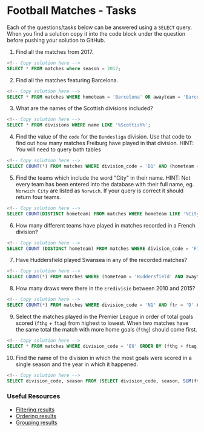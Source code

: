 # Football Matches - Tasks

Each of the questions/tasks below can be answered using a `SELECT` query. When you find a solution copy it into the code block under the question before pushing your solution to GitHub.

1) Find all the matches from 2017.

```sql
<!-- Copy solution here -->
SELECT * FROM matches where season = 2017;

```

2) Find all the matches featuring Barcelona.

```sql
<!-- Copy solution here -->
SELECT * FROM matches WHERE hometeam = 'Barcelona' OR awayteam = 'Barcelona';

```

3) What are the names of the Scottish divisions included?

```sql
<!-- Copy solution here -->
SELECT * FROM divisions WHERE name LIKE '%Scottish%';

```

4) Find the value of the `code` for the `Bundesliga` division. Use that code to find out how many matches Freiburg have played in that division. HINT: You will need to query both tables

```sql
<!-- Copy solution here -->
SELECT COUNT(*) FROM matches WHERE division_code = 'D1' AND (hometeam = 'Freiburg' OR awayteam = 'Freiburg');

```

5)  Find the teams which include the word "City" in their name. HINT: Not every team has been entered into the database with their full name, eg. `Norwich City` are listed as `Norwich`. If your query is correct it should return four teams.

```sql
<!-- Copy solution here -->
SELECT COUNT(DISTINCT hometeam) FROM matches WHERE hometeam LIKE '%City%';

```

6) How many different teams have played in matches recorded in a French division?

```sql
<!-- Copy solution here -->
SELECT COUNT (DISTINCT hometeam) FROM matches WHERE division_code = 'F1' OR division_code = 'F2'; 

```

7) Have Huddersfield played Swansea in any of the recorded matches?

```sql
<!-- Copy solution here -->
SELECT COUNT(*) FROM matches WHERE (hometeam = 'Huddersfield' AND awayteam = 'Swansea') OR (hometeam = 'Swansea' AND awayteam = 'Huddersfield');

```

8) How many draws were there in the `Eredivisie` between 2010 and 2015?

```sql
<!-- Copy solution here -->
SELECT COUNT(*) FROM matches WHERE division_code = 'N1' AND ftr = 'D' AND season >= 2010 AND season <= 2015;

```

9) Select the matches played in the Premier League in order of total goals scored (`fthg` + `ftag`) from highest to lowest. When two matches have the same total the match with more home goals (`fthg`) should come first. 

```sql
<!-- Copy solution here -->
SELECT * FROM matches WHERE division_code = 'E0' ORDER BY (fthg + ftag) DESC, fthg DESC;

```

10) Find the name of the division in which the most goals were scored in a single season and the year in which it happened.

```sql
<!-- Copy solution here -->
SELECT division_code, season FROM (SELECT division_code, season, SUM(fthg + ftag) AS total_goals FROM matches GROUP BY division_code, season) AS goals_per_season ORDER BY total_goals DESC, season DESC;

```

### Useful Resources

- [Filtering results](https://www.w3schools.com/sql/sql_where.asp)
- [Ordering results](https://www.w3schools.com/sql/sql_orderby.asp)
- [Grouping results](https://www.w3schools.com/sql/sql_groupby.asp)